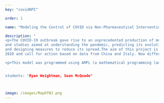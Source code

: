 ```yaml
---
key: "covidNPI"

order: 1

name: "Modeling the Control of COVID via Non-Pharmaceutical Intervention"

description: "
<p>The COVID-19 outbreak gave rise to an unprecedented production of models
and studies aimed at understanding the pandemic, predicting its evolution
and designing measures to reduce its spread.The aim of this project is to show how a simple SIR model was  used  to  make  quick  predictions  for  New  Jersey  in  early  March
2020 and call for action based on data from China and Italy. Now different viruses manifest with different characteristics and public response to these characteristics can be drastically different. Therefore A more refined model,  which accounts for the parameters  social distancing,  testing, contact tracing  and  quarantining,  is  then  proposed  to  identify  containment measures to minimize the economic cost of the pandemic. 

<p>This model was programmed using AMPL (a mathematical programming language) in which we use optimization techniques and data from throughout New Jersey to minimize the economic costs of the aforementioned parameters. For visualization and plotting we use Matlab to plot our results. 


students: "Ryan Weightman, Sean McQuade"



image: /images/MapOfNJ.png
---
```

